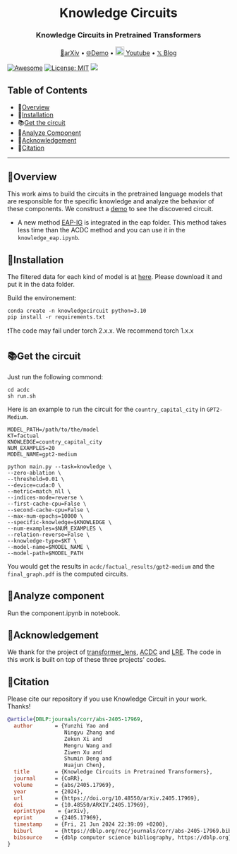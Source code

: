<h1 align="center"> Knowledge Circuits </h1>
<h3 align="center"> Knowledge Circuits in Pretrained Transformers </h3>

<p align="center">
  <a href="https://arxiv.org/abs/2405.17969">📄arXiv</a> •
  <a href="http://knowledgecircuits.zjukg.cn/">🌐Demo</a> •
  <a href="https://www.youtube.com/watch?v=qDgCLeDs4Kg"> <img src="https://img.icons8.com/?size=100&id=19318&format=png&color=000000" height="20" width="20"> Youtube</a> • 
    <a href="https://x.com/zxlzr/status/1797261767674138924">𝕏 Blog</a>
</p>

[![Awesome](https://awesome.re/badge.svg)](https://github.com/zjunlp/KnowledgeCircuits) 
[![License: MIT](https://img.shields.io/badge/License-MIT-green.svg)](https://opensource.org/licenses/MIT)
![](https://img.shields.io/github/last-commit/zjunlp/KnowledgeCircuits?color=green) 



## Table of Contents
- 🌟[Overview](#overview)
- 🔧[Installation](#installation)
- 📚[Get the circuit](#get-the-circuit)
- 🧐[Analyze Component](#analyze-component)
- 🌻[Acknowledgement](#acknowledgement)
- 🚩[Citation](#citation)

---


## 🌟Overview

This work aims to build the circuits in the pretrained language models that are responsible for the specific knowledge and analyze the behavior of these components.
We construct a [demo](http://knowledgecircuits.zjukg.cn/) to see the discovered circuit.
* A new method [EAP-IG](https://arxiv.org/abs/2403.17806) is integrated in the eap folder. This method takes less time than the ACDC method and you can use it in the `knowledge_eap.ipynb`.

## 🔧Installation

The filtered data for each kind of model is at [here](https://pan.zju.edu.cn/share/7c613d16095c504605f83eba72). Please download it and put it in the data folder.

Build the environement:
```
conda create -n knowledgecircuit python=3.10
pip install -r requirements.txt
```
❗️The code may fail under torch 2.x.x. We recommend torch 1.x.x

## 📚Get the circuit

Just run the following commond:
```
cd acdc
sh run.sh
```
Here is an example to run the circuit for the `country_capital_city` in `GPT2-Medium`.
```
MODEL_PATH=/path/to/the/model
KT=factual 
KNOWLEDGE=country_capital_city
NUM_EXAMPLES=20
MODEL_NAME=gpt2-medium

python main.py --task=knowledge \
--zero-ablation \
--threshold=0.01 \
--device=cuda:0 \
--metric=match_nll \
--indices-mode=reverse \
--first-cache-cpu=False \
--second-cache-cpu=False \
--max-num-epochs=10000 \
--specific-knowledge=$KNOWLEDGE \
--num-examples=$NUM_EXAMPLES \
--relation-reverse=False \
--knowledge-type=$KT \
--model-name=$MODEL_NAME \
--model-path=$MODEL_PATH
```

You would get the results in `acdc/factual_results/gpt2-medium` and the  `final_graph.pdf` is the computed circuits.

## 🧐Analyze component

Run the component.ipynb in notebook.

## 🌻Acknowledgement

We thank for the project of [transformer_lens](https://github.com/TransformerLensOrg/TransformerLens), [ACDC](https://github.com/ArthurConmy/Automatic-Circuit-Discovery) and [LRE](https://lre.baulab.info/).
The code in this work is built on top of these three projects' codes.


## 🚩Citation

Please cite our repository if you use Knowledge Circuit in your work. Thanks!

```bibtex
@article{DBLP:journals/corr/abs-2405-17969,
  author       = {Yunzhi Yao and
                  Ningyu Zhang and
                  Zekun Xi and
                  Mengru Wang and
                  Ziwen Xu and
                  Shumin Deng and
                  Huajun Chen},
  title        = {Knowledge Circuits in Pretrained Transformers},
  journal      = {CoRR},
  volume       = {abs/2405.17969},
  year         = {2024},
  url          = {https://doi.org/10.48550/arXiv.2405.17969},
  doi          = {10.48550/ARXIV.2405.17969},
  eprinttype    = {arXiv},
  eprint       = {2405.17969},
  timestamp    = {Fri, 21 Jun 2024 22:39:09 +0200},
  biburl       = {https://dblp.org/rec/journals/corr/abs-2405-17969.bib},
  bibsource    = {dblp computer science bibliography, https://dblp.org}
}
```
